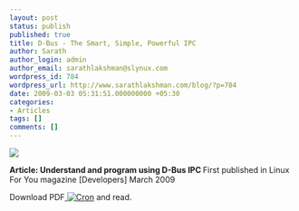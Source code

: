 ```yaml
---
layout: post
status: publish
published: true
title: D-Bus - The Smart, Simple, Powerful IPC
author: Sarath
author_login: admin
author_email: sarathlakshman@slynux.com
wordpress_id: 784
wordpress_url: http://www.sarathlakshman.com/blog/?p=784
date: 2009-03-03 05:31:51.000000000 +05:30
categories:
- Articles
tags: []
comments: []
---
```

<img class="alignnone" src="http://www.sarathlakshman.com/wp-content/uploads/articles/dbus.png"  />

<strong>Article: Understand and program using D-Bus IPC
</strong>
First published in Linux For You magazine [Developers] March 2009

Download PDF<a href="http://web.sarathlakshman.com/Articles/Dbus.pdf"> <img class="alignnone" title="Cron" src="http://www.sarathlakshman.com/wp-content/uploads/articles/pdf.png" /></a> and read.
